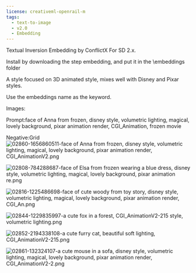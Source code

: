 ```yaml
---
license: creativeml-openrail-m
tags:
  - text-to-image
  - v2.0
  - Embedding
---
```


Textual Inversion Embedding by ConflictX For SD 2.x.

Install by downloading the step embedding, and put it in the \embeddings folder

A style focused on 3D animated style, mixes well with Disney and Pixar styles.

Use the embeddings name as the keyword.

Images:

Prompt:face of Anna from frozen, disney style, volumetric lighting, magical, lovely background, pixar animation render, CGI_Animation,  frozen movie

Negative:Grid
![02860-1656860511-face of Anna from frozen, disney style, volumetric lighting, magical, lovely background, pixar animation render, CGI_AnimationV2.png](https://s3.amazonaws.com/moonup/production/uploads/1671131882015-6303c53d7373aacccd859bbd.png)

![02808-784288687-face of Elsa from frozen wearing a blue dress, disney style, volumetric lighting, magical, lovely background, pixar animation re.png](https://s3.amazonaws.com/moonup/production/uploads/1671131779320-6303c53d7373aacccd859bbd.png)

![02816-1225486698-face of cute woody from toy story, disney style, volumetric lighting, magical, lovely background, pixar animation render, CGI_An.png](https://s3.amazonaws.com/moonup/production/uploads/1671131892670-6303c53d7373aacccd859bbd.png)

![02844-1229835997-a cute fox in a forest, CGI_AnimationV2-215 style, volumetric lighting.png](https://s3.amazonaws.com/moonup/production/uploads/1671131941488-6303c53d7373aacccd859bbd.png)

![02852-2194338108-a cute furry cat, beautiful soft lighting, CGI_AnimationV2-215.png](https://s3.amazonaws.com/moonup/production/uploads/1671131956756-6303c53d7373aacccd859bbd.png)

![02861-132324107-a cute mouse in a sofa, disney style, volumetric lighting, magical, lovely background, pixar animation render, CGI_AnimationV2-2.png](https://s3.amazonaws.com/moonup/production/uploads/1671132015275-6303c53d7373aacccd859bbd.png)
